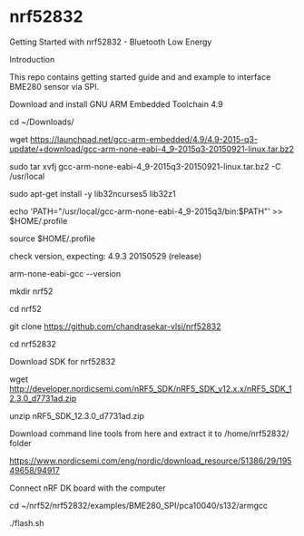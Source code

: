 # nrf52832
Getting Started with nrf52832 - Bluetooth Low Energy 

Introduction

This repo contains getting started guide and and example to interface BME280 sensor via SPI.


Download and install GNU ARM Embedded Toolchain 4.9

cd ~/Downloads/

wget https://launchpad.net/gcc-arm-embedded/4.9/4.9-2015-q3-update/+download/gcc-arm-none-eabi-4_9-2015q3-20150921-linux.tar.bz2

sudo tar xvfj gcc-arm-none-eabi-4_9-2015q3-20150921-linux.tar.bz2 -C /usr/local

sudo apt-get install -y lib32ncurses5 lib32z1

echo 'PATH="/usr/local/gcc-arm-none-eabi-4_9-2015q3/bin:$PATH"' >> $HOME/.profile

source $HOME/.profile

check version, expecting: 4.9.3 20150529 (release)

arm-none-eabi-gcc --version


mkdir nrf52

cd nrf52

git clone https://github.com/chandrasekar-vlsi/nrf52832

cd nrf52832

Download SDK for nrf52832

wget http://developer.nordicsemi.com/nRF5_SDK/nRF5_SDK_v12.x.x/nRF5_SDK_12.3.0_d7731ad.zip

unzip nRF5_SDK_12.3.0_d7731ad.zip

Download command line tools from here and extract it to /home/nrf52832/ folder

https://www.nordicsemi.com/eng/nordic/download_resource/51386/29/19549658/94917


Connect nRF DK board with the computer

cd ~/nrf52/nrf52832/examples/BME280_SPI/pca10040/s132/armgcc

./flash.sh


